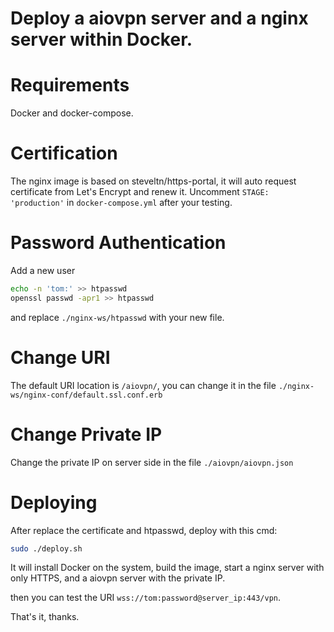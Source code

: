 Deploy a aiovpn server and a nginx server within Docker.
========================================================================================

Requirements
============

Docker and docker-compose.


Certification
=============

The nginx image is based on steveltn/https-portal, it will auto request certificate from Let's Encrypt and renew it.
Uncomment `STAGE: 'production'` in `docker-compose.yml` after your testing.


Password Authentication
=======================

Add a new user

```sh
echo -n 'tom:' >> htpasswd
openssl passwd -apr1 >> htpasswd
```

and replace `./nginx-ws/htpasswd` with your new file.


Change URI
==========

The default URI location is `/aiovpn/`, you can change it in the file `./nginx-ws/nginx-conf/default.ssl.conf.erb`


Change Private IP
=================

Change the private IP on server side in the file `./aiovpn/aiovpn.json`


Deploying
=========

After replace the certificate and htpasswd, deploy with this cmd:

```sh
sudo ./deploy.sh
```

It will install Docker on the system, build the image, start a nginx server with only HTTPS, and a aiovpn server with the private IP.


then you can test the URI `wss://tom:password@server_ip:443/vpn`.

That's it, thanks.
